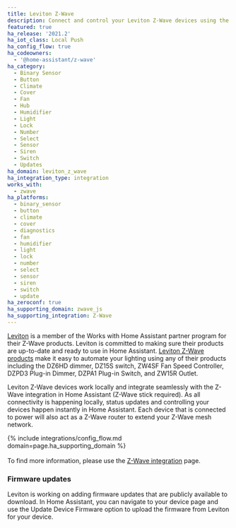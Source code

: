 ```yaml
---
title: Leviton Z-Wave
description: Connect and control your Leviton Z-Wave devices using the Z-Wave integration
featured: true
ha_release: '2021.2'
ha_iot_class: Local Push
ha_config_flow: true
ha_codeowners:
  - '@home-assistant/z-wave'
ha_category:
  - Binary Sensor
  - Button
  - Climate
  - Cover
  - Fan
  - Hub
  - Humidifier
  - Light
  - Lock
  - Number
  - Select
  - Sensor
  - Siren
  - Switch
  - Updates
ha_domain: leviton_z_wave
ha_integration_type: integration
works_with:
  - zwave
ha_platforms:
  - binary_sensor
  - button
  - climate
  - cover
  - diagnostics
  - fan
  - humidifier
  - light
  - lock
  - number
  - select
  - sensor
  - siren
  - switch
  - update
ha_zeroconf: true
ha_supporting_domain: zwave_js
ha_supporting_integration: Z-Wave
---
```


[Leviton](https://leviton.com) is a member of the Works with Home Assistant partner program for their Z-Wave products. Leviton is committed to making sure their products are up-to-date and ready to use in Home Assistant. [Leviton Z-Wave products](https://www.amazon.com/Leviton) make it easy to automate your lighting using any of their products including the DZ6HD dimmer, DZ15S switch, ZW4SF Fan Speed Controller, DZPD3 Plug-in Dimmer, DZPA1 Plug-in Switch, and ZW15R Outlet.

Leviton Z-Wave devices work locally and integrate seamlessly with the Z-Wave integration in Home Assistant (Z-Wave stick required). As all connectivity is happening locally, status updates and controlling your devices happen instantly in Home Assistant. Each device that is connected to power will also act as a Z-Wave router to extend your Z-Wave mesh network.

{% include integrations/config_flow.md domain=page.ha_supporting_domain %}
<br><br>
To find more information, please use the [Z-Wave integration](/integrations/zwave_js) page.

### Firmware updates

Leviton is working on adding firmware updates that are publicly available to download. In Home Assistant, you can navigate to your device page and use the Update Device Firmware option to upload the firmware from Leviton for your device.
